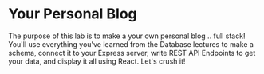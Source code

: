 # Your Personal Blog
The purpose of this lab is to make a your own personal blog .. full stack! You'll use everything you've learned from the Database lectures to make a schema, connect it to your Express server, write REST API Endpoints to get your data, and display it all using React. Let's crush it!
